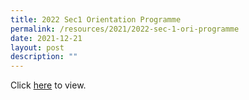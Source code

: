 ```yaml
---
title: 2022 Sec1 Orientation Programme
permalink: /resources/2021/2022-sec-1-ori-programme
date: 2021-12-21
layout: post
description: ""
---
```


Click [here](/students/Sec-1-Onboarding/sec-1-orientation-programme-2022) to view.